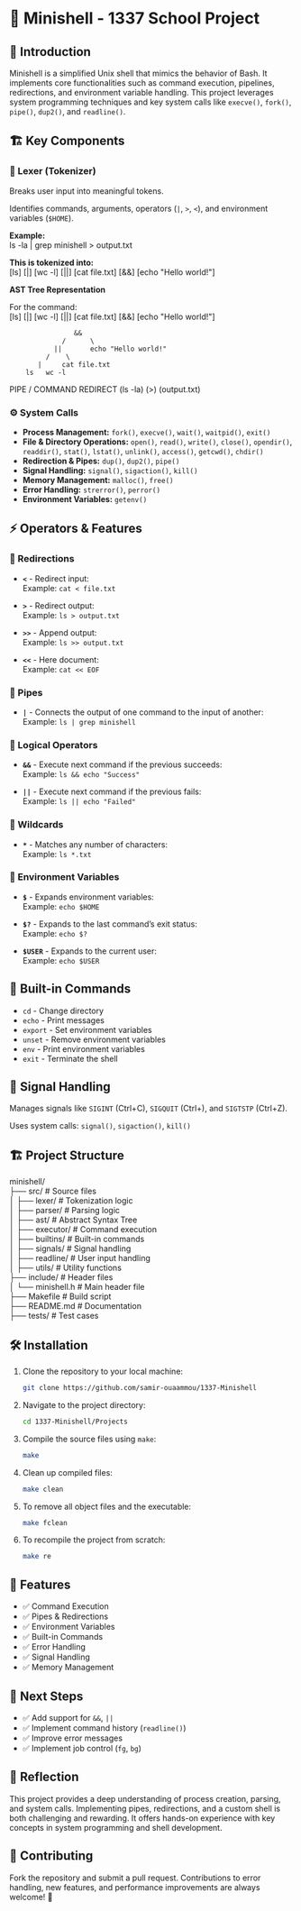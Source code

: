 # 🚀 Minishell - 1337 School Project

## 🔹 Introduction
Minishell is a simplified Unix shell that mimics the behavior of Bash. It implements core functionalities such as command execution, pipelines, redirections, and environment variable handling. This project leverages system programming techniques and key system calls like `execve()`, `fork()`, `pipe()`, `dup2()`, and `readline()`.

## 🏗️ Key Components

### 🔸 Lexer (Tokenizer)
Breaks user input into meaningful tokens.

Identifies commands, arguments, operators (`|`, `>`, `<`), and environment variables (`$HOME`).

**Example:**    
ls -la | grep minishell > output.txt



**This is tokenized into:**            
[ls] [|] [wc -l] [||] [cat file.txt] [&&] [echo "Hello world!"]

**AST Tree Representation**        

For the command:                 
[ls] [|] [wc -l] [||] [cat file.txt] [&&] [echo "Hello world!"]

                    &&
                 /      \
               ||       echo "Hello world!"
             /    \
           |     cat file.txt
        ls   wc -l  
        
PIPE /
COMMAND REDIRECT (ls -la) (>) (output.txt)

### ⚙️ System Calls

- **Process Management:** `fork()`, `execve()`, `wait()`, `waitpid()`, `exit()`
- **File & Directory Operations:** `open()`, `read()`, `write()`, `close()`, `opendir()`, `readdir()`, `stat()`, `lstat()`, `unlink()`, `access()`, `getcwd()`, `chdir()`
- **Redirection & Pipes:** `dup()`, `dup2()`, `pipe()`
- **Signal Handling:** `signal()`, `sigaction()`, `kill()`
- **Memory Management:** `malloc()`, `free()`
- **Error Handling:** `strerror()`, `perror()`
- **Environment Variables:** `getenv()`

## ⚡ Operators & Features

### 🔹 Redirections

- **`<`** - Redirect input:  
  Example: `cat < file.txt`
  
- **`>`** - Redirect output:  
  Example: `ls > output.txt`
  
- **`>>`** - Append output:  
  Example: `ls >> output.txt`
  
- **`<<`** - Here document:  
  Example: `cat << EOF`

### 🔹 Pipes
- **`|`** - Connects the output of one command to the input of another:  
  Example: `ls | grep minishell`

### 🔹 Logical Operators

- **`&&`** - Execute next command if the previous succeeds:  
  Example: `ls && echo "Success"`
  
- **`||`** - Execute next command if the previous fails:  
  Example: `ls || echo "Failed"`

### 🔹 Wildcards

- **`*`** - Matches any number of characters:  
  Example: `ls *.txt`

### 🔹 Environment Variables

- **`$`** - Expands environment variables:  
  Example: `echo $HOME`
  
- **`$?`** - Expands to the last command’s exit status:  
  Example: `echo $?`
  
- **`$USER`** - Expands to the current user:  
  Example: `echo $USER`

## 📌 Built-in Commands

- `cd` - Change directory
- `echo` - Print messages
- `export` - Set environment variables
- `unset` - Remove environment variables
- `env` - Print environment variables
- `exit` - Terminate the shell

## 📌 Signal Handling
Manages signals like `SIGINT` (Ctrl+C), `SIGQUIT` (Ctrl+\), and `SIGTSTP` (Ctrl+Z).

Uses system calls: `signal()`, `sigaction()`, `kill()`

## 🏗️ Project Structure

minishell/                 
├── src/ # Source files        
│ ├── lexer/ # Tokenization logic            
│ ├── parser/ # Parsing logic          
│ ├── ast/ # Abstract Syntax Tree            
│ ├── executor/ # Command execution          
│ ├── builtins/ # Built-in commands           
│ ├── signals/ # Signal handling            
│ ├── readline/ # User input handling          
│ ├── utils/ # Utility functions          
├── include/ # Header files              
│ └── minishell.h # Main header file          
├── Makefile # Build script             
├── README.md # Documentation              
├── tests/ # Test cases          



## 🛠️ Installation

1. Clone the repository to your local machine:
   ```bash
   git clone https://github.com/samir-ouaammou/1337-Minishell  
   ```

2. Navigate to the project directory:
   ```bash
   cd 1337-Minishell/Projects
   ```

3. Compile the source files using `make`:
   ```bash
   make 
   ```

4. Clean up compiled files:
   ```bash
   make clean
   ```

5. To remove all object files and the executable:
   ```bash
   make fclean
   ```

6. To recompile the project from scratch:
   ```bash
   make re
   ```


## 🚀 Features

- ✅ Command Execution
- ✅ Pipes & Redirections
- ✅ Environment Variables
- ✅ Built-in Commands
- ✅ Error Handling
- ✅ Signal Handling
- ✅ Memory Management

## 📌 Next Steps

- ✅ Add support for `&&`, `||`
- ✅ Implement command history (`readline()`)
- ✅ Improve error messages
- ✅ Implement job control (`fg`, `bg`)

## 🎯 Reflection
This project provides a deep understanding of process creation, parsing, and system calls. Implementing pipes, redirections, and a custom shell is both challenging and rewarding. It offers hands-on experience with key concepts in system programming and shell development.

## 🤝 Contributing
Fork the repository and submit a pull request. Contributions to error handling, new features, and performance improvements are always welcome! 🚀

   
